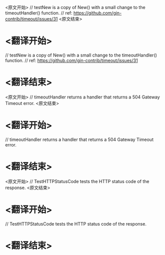 
<原文开始>
// testNew is a copy of New() with a small change to the timeoutHandler() function.
// ref: https://github.com/gin-contrib/timeout/issues/31
<原文结束>

# <翻译开始>
// testNew is a copy of New() with a small change to the timeoutHandler() function.
// ref: https://github.com/gin-contrib/timeout/issues/31
# <翻译结束>


<原文开始>
// timeoutHandler returns a handler that returns a 504 Gateway Timeout error.
<原文结束>

# <翻译开始>
// timeoutHandler returns a handler that returns a 504 Gateway Timeout error.
# <翻译结束>


<原文开始>
// TestHTTPStatusCode tests the HTTP status code of the response.
<原文结束>

# <翻译开始>
// TestHTTPStatusCode tests the HTTP status code of the response.
# <翻译结束>

